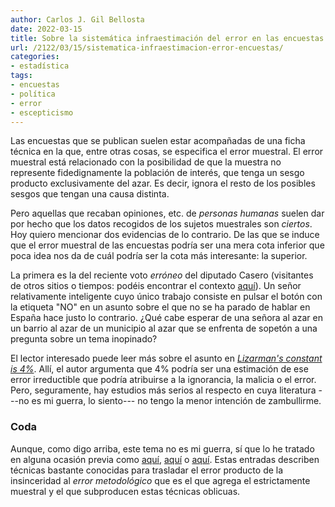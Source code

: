 ```yaml
---
author: Carlos J. Gil Bellosta
date: 2022-03-15
title: Sobre la sistemática infraestimación del error en las encuestas
url: /2122/03/15/sistematica-infraestimacion-error-encuestas/
categories:
- estadística
tags:
- encuestas
- política
- error
- escepticismo
---
```


Las encuestas que se publican suelen estar acompañadas de una ficha técnica en la que, entre otras cosas, se especifica el error muestral. El error muestral está relacionado con la posibilidad de que la muestra no represente fidedignamente la población de interés, que tenga un sesgo producto exclusivamente del azar. Es decir, ignora el resto de los posibles sesgos que tengan una causa distinta.

Pero aquellas que recaban opiniones, etc. de _personas humanas_ suelen dar por hecho que los datos recogidos de los sujetos muestrales son _ciertos_. Hoy quiero mencionar dos evidencias de lo contrario. De las que se induce que el error muestral de las encuestas podría ser una mera cota inferior que poca idea nos da de cuál podría ser la cota más interesante: la superior.

La primera es la del reciente voto _erróneo_ del diputado Casero (visitantes de otros sitios o tiempos: podéis encontrar el contexto [aquí](https://www.elmundo.es/cronica/2022/02/05/61fd8784fc6c83cf708b45c8.html)). Un señor relativamente inteligente cuyo único trabajo consiste en pulsar el botón con la etiqueta "NO" en un asunto sobre el que no se ha parado de hablar en España hace justo lo contrario. ¿Qué cabe esperar de una señora al azar en un barrio al azar de un municipio al azar que se enfrenta de sopetón a una pregunta sobre un tema inopinado?

El lector interesado puede leer más sobre el asunto en [_Lizarman's constant is 4%_](https://slatestarcodex.com/2013/04/12/noisy-poll-results-and-reptilian-muslim-climatologists-from-mars/).
Allí, el autor argumenta que 4% podría ser una estimación de ese error irreductible que podría atribuirse a la ignorancia, la malicia o el error. Pero, seguramente, hay estudios más serios al respecto en cuya literatura ---no es mi guerra, lo siento--- no tengo la menor intención de zambullirme.

### Coda

Aunque, como digo arriba, este tema no es mi guerra, sí que lo he tratado en alguna ocasión previa como [aquí](/2016/01/21/a-cuantos-zombis-conoces/), [aquí](/2016/01/22/analisis-estadistico-de-respuestas-ocultas-en-encuestas/) o [aquí](/2016/06/30/gestion-de-la-mendacidad-encuestoelectoral/). Estas entradas describen técnicas bastante conocidas para trasladar el error producto de la insinceridad al _error metodológico_ que es el que agrega el estrictamente muestral y el que subproducen estas técnicas oblicuas.


